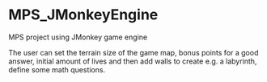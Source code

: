 # MPS_JMonkeyEngine
MPS project using JMonkey game engine

The user can set the terrain size of the game map, bonus points for a good answer, initial amount of lives and then add walls to create e.g. a labyrinth, define some math questions.
